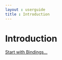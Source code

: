 ```yaml
---
layout : userguide
title : Introduction
---
```

# Introduction

 <a class='next' href="binds.html">Start with Bindings...</a>